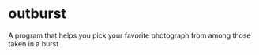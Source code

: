 # outburst
A program that helps you pick your favorite photograph from among those taken in a burst
